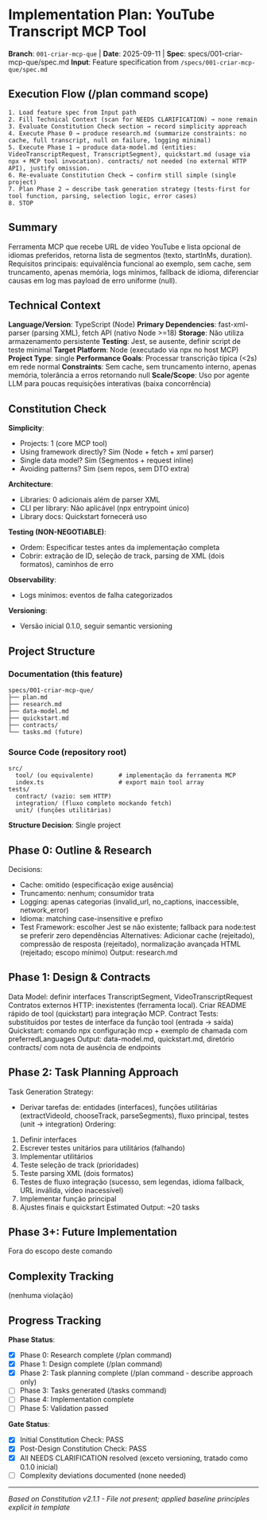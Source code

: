 # Implementation Plan: YouTube Transcript MCP Tool

**Branch**: `001-criar-mcp-que` | **Date**: 2025-09-11 | **Spec**: specs/001-criar-mcp-que/spec.md
**Input**: Feature specification from `/specs/001-criar-mcp-que/spec.md`

## Execution Flow (/plan command scope)
```
1. Load feature spec from Input path
2. Fill Technical Context (scan for NEEDS CLARIFICATION) → none remain
3. Evaluate Constitution Check section → record simplicity approach
4. Execute Phase 0 → produce research.md (summarize constraints: no cache, full transcript, null on failure, logging minimal)
5. Execute Phase 1 → produce data-model.md (entities: VideoTranscriptRequest, TranscriptSegment), quickstart.md (usage via npx + MCP tool invocation). contracts/ not needed (no external HTTP API), justify omission.
6. Re-evaluate Constitution Check → confirm still simple (single project)
7. Plan Phase 2 → describe task generation strategy (tests-first for tool function, parsing, selection logic, error cases)
8. STOP
```

## Summary
Ferramenta MCP que recebe URL de vídeo YouTube e lista opcional de idiomas preferidos, retorna lista de segmentos (texto, startInMs, duration). Requisitos principais: equivalência funcional ao exemplo, sem cache, sem truncamento, apenas memória, logs mínimos, fallback de idioma, diferenciar causas em log mas payload de erro uniforme (null).

## Technical Context
**Language/Version**: TypeScript (Node)
**Primary Dependencies**: fast-xml-parser (parsing XML), fetch API (nativo Node >=18) 
**Storage**: Não utiliza armazenamento persistente
**Testing**: Jest, se ausente, definir script de teste minimal
**Target Platform**: Node (executado via npx no host MCP)
**Project Type**: single
**Performance Goals**: Processar transcrição típica (<2s) em rede normal
**Constraints**: Sem cache, sem truncamento interno, apenas memória, tolerância a erros retornando null
**Scale/Scope**: Uso por agente LLM para poucas requisições interativas (baixa concorrência)

## Constitution Check
**Simplicity**:
- Projects: 1 (core MCP tool)
- Using framework directly? Sim (Node + fetch + xml parser)
- Single data model? Sim (Segmentos + request inline)
- Avoiding patterns? Sim (sem repos, sem DTO extra)

**Architecture**:
- Libraries: 0 adicionais além de parser XML
- CLI per library: Não aplicável (npx entrypoint único)
- Library docs: Quickstart fornecerá uso

**Testing (NON-NEGOTIABLE)**:
- Ordem: Especificar testes antes da implementação completa
- Cobrir: extração de ID, seleção de track, parsing de XML (dois formatos), caminhos de erro

**Observability**:
- Logs mínimos: eventos de falha categorizados

**Versioning**:
- Versão inicial 0.1.0, seguir semantic versioning

## Project Structure
### Documentation (this feature)
```
specs/001-criar-mcp-que/
├── plan.md
├── research.md
├── data-model.md
├── quickstart.md
├── contracts/
└── tasks.md (future)
```
### Source Code (repository root)
```
src/
  tool/ (ou equivalente)       # implementação da ferramenta MCP
  index.ts                     # export main tool array
tests/
  contract/ (vazio: sem HTTP)
  integration/ (fluxo completo mockando fetch)
  unit/ (funções utilitárias)
```
**Structure Decision**: Single project

## Phase 0: Outline & Research
Decisions:
- Cache: omitido (especificação exige ausência)
- Truncamento: nenhum; consumidor trata
- Logging: apenas categorias (invalid_url, no_captions, inaccessible, network_error)
- Idioma: matching case-insensitive e prefixo
- Test Framework: escolher Jest se não existente; fallback para node:test se preferir zero dependências
Alternatives: Adicionar cache (rejeitado), compressão de resposta (rejeitado), normalização avançada HTML (rejeitado; escopo mínimo)
Output: research.md

## Phase 1: Design & Contracts
Data Model: definir interfaces TranscriptSegment, VideoTranscriptRequest
Contratos externos HTTP: inexistentes (ferramenta local). Criar README rápido de tool (quickstart) para integração MCP.
Contract Tests: substituídos por testes de interface da função tool (entrada → saída)
Quickstart: comando npx configuração mcp + exemplo de chamada com preferredLanguages
Output: data-model.md, quickstart.md, diretório contracts/ com nota de ausência de endpoints

## Phase 2: Task Planning Approach
Task Generation Strategy:
- Derivar tarefas de: entidades (interfaces), funções utilitárias (extractVideoId, chooseTrack, parseSegments), fluxo principal, testes (unit → integration)
Ordering:
1. Definir interfaces
2. Escrever testes unitários para utilitários (falhando)
3. Implementar utilitários
4. Teste seleção de track (prioridades)
5. Teste parsing XML (dois formatos)
6. Testes de fluxo integração (sucesso, sem legendas, idioma fallback, URL inválida, vídeo inacessível)
7. Implementar função principal
8. Ajustes finais e quickstart
Estimated Output: ~20 tasks

## Phase 3+: Future Implementation
Fora do escopo deste comando

## Complexity Tracking
(nenhuma violação)

## Progress Tracking
**Phase Status**:
- [x] Phase 0: Research complete (/plan command)
- [x] Phase 1: Design complete (/plan command)
- [x] Phase 2: Task planning complete (/plan command - describe approach only)
- [ ] Phase 3: Tasks generated (/tasks command)
- [ ] Phase 4: Implementation complete
- [ ] Phase 5: Validation passed

**Gate Status**:
- [x] Initial Constitution Check: PASS
- [x] Post-Design Constitution Check: PASS
- [x] All NEEDS CLARIFICATION resolved (exceto versioning, tratado como 0.1.0 inicial)
- [ ] Complexity deviations documented (none needed)

---
*Based on Constitution v2.1.1 - File not present; applied baseline principles explicit in template*
